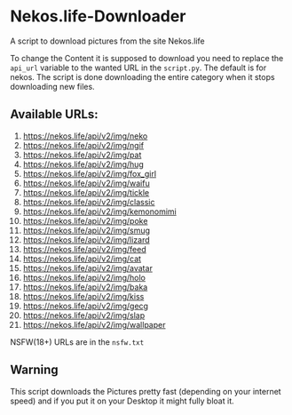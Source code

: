 # Nekos.life-Downloader
A script to download pictures from the site Nekos.life

To change the Content it is supposed to download you need to replace the `api_url` variable to the wanted URL in the `script.py`. The default is for nekos.
The script is done downloading the entire category when it stops downloading new files.

## Available URLs:

1. https://nekos.life/api/v2/img/neko
2. https://nekos.life/api/v2/img/ngif   
3. https://nekos.life/api/v2/img/pat
4. https://nekos.life/api/v2/img/hug
5. https://nekos.life/api/v2/img/fox_girl
6. https://nekos.life/api/v2/img/waifu
7. https://nekos.life/api/v2/img/tickle
8. https://nekos.life/api/v2/img/classic
9. https://nekos.life/api/v2/img/kemonomimi
10. https://nekos.life/api/v2/img/poke
11. https://nekos.life/api/v2/img/smug
12. https://nekos.life/api/v2/img/lizard
13. https://nekos.life/api/v2/img/feed
14. https://nekos.life/api/v2/img/cat
15. https://nekos.life/api/v2/img/avatar
16. https://nekos.life/api/v2/img/holo
17. https://nekos.life/api/v2/img/baka
18. https://nekos.life/api/v2/img/kiss
19. https://nekos.life/api/v2/img/gecg
20. https://nekos.life/api/v2/img/slap
19. https://nekos.life/api/v2/img/wallpaper

NSFW(18+) URLs are in the `nsfw.txt`

## Warning
This script downloads the Pictures pretty fast (depending on your internet speed) and if you put it on your Desktop it might fully bloat it.
